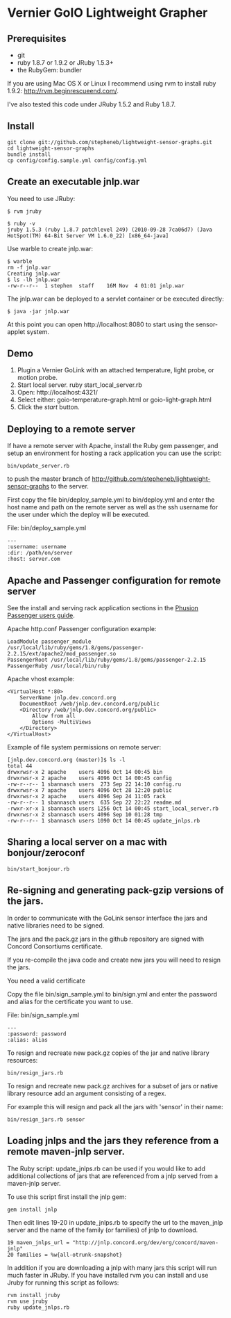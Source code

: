 Vernier GoIO Lightweight Grapher
============================================

Prerequisites
------------

* git
* ruby 1.8.7 or 1.9.2 or JRuby 1.5.3+
* the RubyGem: bundler

If you are using Mac OS X or Linux I recommend using rvm to install ruby 1.9.2: http://rvm.beginrescueend.com/.

I've also tested this code under JRuby 1.5.2 and Ruby 1.8.7.

Install
------------

    git clone git://github.com/stepheneb/lightweight-sensor-graphs.git
    cd lightweight-sensor-graphs
    bundle install
    cp config/config.sample.yml config/config.yml

Create an executable jnlp.war
------------

You need to use JRuby:

    $ rvm jruby

    $ ruby -v
    jruby 1.5.3 (ruby 1.8.7 patchlevel 249) (2010-09-28 7ca06d7) (Java HotSpot(TM) 64-Bit Server VM 1.6.0_22) [x86_64-java]

Use warble to create jnlp.war:

    $ warble
    rm -f jnlp.war
    Creating jnlp.war
    $ ls -lh jnlp.war 
    -rw-r--r--  1 stephen  staff    16M Nov  4 01:01 jnlp.war

The jnlp.war can be deployed to a servlet container or be executed directly:

    $ java -jar jnlp.war 

At this point you can open http://localhost:8080 to start using the sensor-applet system.

Demo
------------

1. Plugin a Vernier GoLink with an attached temperature, light probe, or motion probe.
2. Start local server.
    ruby start_local_server.rb
3. Open: http://localhost:4321/
4. Select either: goio-temperature-graph.html or goio-light-graph.html 
4. Click the *start* button.

Deploying to a remote server
------------
If have a remote server with Apache, install the Ruby gem passenger, and setup an environment for hosting a rack application you can use the script:

    bin/update_server.rb

to push the master branch of http://github.com/stepheneb/lightweight-sensor-graphs to the server.

First copy the file bin/deploy_sample.yml to bin/deploy.yml and enter the host name and path on the remote server as well as the ssh username for the user under which the deploy will be executed.

File: bin/deploy_sample.yml

    --- 
    :username: username
    :dir: /path/on/server
    :host: server.com

Apache and Passenger configuration for remote server
------------
See the install and serving rack application sections in the [Phusion Passenger users guide](http://www.modrails.com/documentation/Users%20guide%20Apache.html).

Apache http.conf Passenger configuration example:

    LoadModule passenger_module /usr/local/lib/ruby/gems/1.8/gems/passenger-2.2.15/ext/apache2/mod_passenger.so
    PassengerRoot /usr/local/lib/ruby/gems/1.8/gems/passenger-2.2.15
    PassengerRuby /usr/local/bin/ruby
    
Apache vhost example:

    <VirtualHost *:80>
        ServerName jnlp.dev.concord.org
        DocumentRoot /web/jnlp.dev.concord.org/public
        <Directory /web/jnlp.dev.concord.org/public>
            Allow from all
            Options -MultiViews
        </Directory>
    </VirtualHost>

Example of file system permissions on remote server:

    [jnlp.dev.concord.org (master)]$ ls -l
    total 44
    drwxrwsr-x 2 apache    users 4096 Oct 14 00:45 bin
    drwxrwsr-x 2 apache    users 4096 Oct 14 00:45 config
    -rw-r--r-- 1 sbannasch users  273 Sep 22 14:10 config.ru
    drwxrwsr-x 7 apache    users 4096 Oct 28 12:20 public
    drwxrwsr-x 2 apache    users 4096 Sep 24 11:05 rack
    -rw-r--r-- 1 sbannasch users  635 Sep 22 22:22 readme.md
    -rwxr-xr-x 1 sbannasch users 1256 Oct 14 00:45 start_local_server.rb
    drwxrwsr-x 2 sbannasch users 4096 Sep 10 01:28 tmp
    -rw-r--r-- 1 sbannasch users 1090 Oct 14 00:45 update_jnlps.rb

Sharing a local server on a mac with bonjour/zeroconf
------------

    bin/start_bonjour.rb

Re-signing and generating pack-gzip versions of the jars.
------------
In order to communicate with the GoLink sensor interface the jars and native libraries need to be signed.

The jars and the pack.gz jars in the github repository are signed with Concord Consortiums certificate.

If you re-compile the java code and create new jars you will need to resign the jars.

You need a valid certificate

Copy the file bin/sign_sample.yml to bin/sign.yml and enter the password and alias for the certificate you want to use.

File: bin/sign_sample.yml

    --- 
    :password: password
    :alias: alias

To resign and recreate new pack.gz copies of the jar and native library resources:

    bin/resign_jars.rb

To resign and recreate new pack.gz archives for a subset of jars or native library resource add an argument consisting of a regex.

For example this will resign and pack all the jars with 'sensor' in their name:

    bin/resign_jars.rb sensor

Loading jnlps and the jars they reference from a remote maven-jnlp server.
------------
The Ruby script: update_jnlps.rb can be used if you would like to add additional collections of jars that are referenced from a jnlp served from a maven-jnlp server.

To use this script first install the jnlp gem:

    gem install jnlp

Then edit lines 19-20 in update_jnlps.rb to specify the url to the maven_jnlp server and the name of the family (or families) of jnlp to download.

    19 maven_jnlps_url = "http://jnlp.concord.org/dev/org/concord/maven-jnlp"
    20 families = %w{all-otrunk-snapshot}
    
In addition if you are downloading a jnlp with many jars this script will run much faster in JRuby. If you have installed rvm you can install and use Jruby for running this script as follows:

    rvm install jruby
    rvm use jruby
    ruby update_jnlps.rb